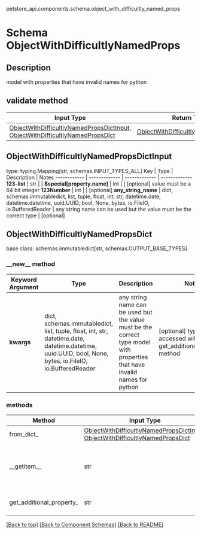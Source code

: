 petstore_api.components.schema.object_with_difficultly_named_props
# Schema ObjectWithDifficultlyNamedProps

## Description
model with properties that have invalid names for python

## validate method
Input Type | Return Type | Notes
------------ | ------------- | -------------
[ObjectWithDifficultlyNamedPropsDictInput](#objectwithdifficultlynamedpropsdictinput), [ObjectWithDifficultlyNamedPropsDict](#objectwithdifficultlynamedpropsdict) | [ObjectWithDifficultlyNamedPropsDict](#objectwithdifficultlynamedpropsdict) |

## ObjectWithDifficultlyNamedPropsDictInput
type: typing.Mapping[str, schemas.INPUT_TYPES_ALL]
Key | Type |  Description | Notes
------------ | ------------- | ------------- | -------------
**123-list** | str |  |
**$special[property.name]** | int |  | [optional] value must be a 64 bit integer
**123Number** | int |  | [optional]
**any_string_name** | dict, schemas.immutabledict, list, tuple, float, int, str, datetime.date, datetime.datetime, uuid.UUID, bool, None, bytes, io.FileIO, io.BufferedReader | any string name can be used but the value must be the correct type | [optional]

## ObjectWithDifficultlyNamedPropsDict
base class: schemas.immutabledict[str, schemas.OUTPUT_BASE_TYPES]

### &lowbar;&lowbar;new&lowbar;&lowbar; method
Keyword Argument | Type | Description | Notes
---------------- | ---- | ----------- | -----
**kwargs** | dict, schemas.immutabledict, list, tuple, float, int, str, datetime.date, datetime.datetime, uuid.UUID, bool, None, bytes, io.FileIO, io.BufferedReader | any string name can be used but the value must be the correct type model with properties that have invalid names for python | [optional] typed value is accessed with the get_additional_property_ method

### methods
Method | Input Type | Return Type | Notes
------ | ---------- | ----------- | ------
from_dict_ | [ObjectWithDifficultlyNamedPropsDictInput](#objectwithdifficultlynamedpropsdictinput), [ObjectWithDifficultlyNamedPropsDict](#objectwithdifficultlynamedpropsdict) | [ObjectWithDifficultlyNamedPropsDict](#objectwithdifficultlynamedpropsdict) | a constructor
&lowbar;&lowbar;getitem&lowbar;&lowbar; | str | schemas.OUTPUT_BASE_TYPES | This model has invalid python names so this method is used under the hood when you access instance["123-list"], instance["$special[property.name]"], instance["123Number"], 
get_additional_property_ | str | schemas.immutabledict, tuple, float, int, str, bytes, bool, None, FileIO, schemas.Unset | provides type safety for additional properties

[[Back to top]](#top) [[Back to Component Schemas]](../../../README.md#Component-Schemas) [[Back to README]](../../../README.md)

